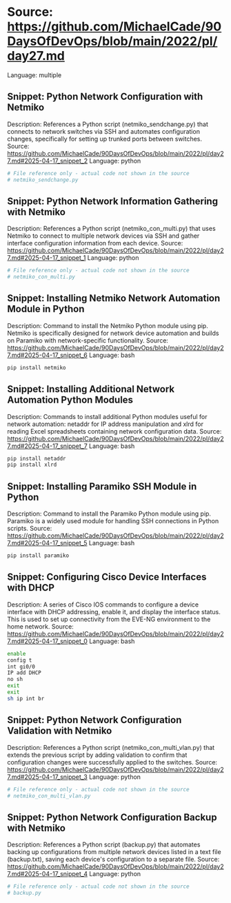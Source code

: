 # Source: https://github.com/MichaelCade/90DaysOfDevOps/blob/main/2022/pl/day27.md
Language: multiple

## Snippet: Python Network Configuration with Netmiko
Description: References a Python script (netmiko_sendchange.py) that connects to network switches via SSH and automates configuration changes, specifically for setting up trunked ports between switches.
Source: https://github.com/MichaelCade/90DaysOfDevOps/blob/main/2022/pl/day27.md#2025-04-17_snippet_2
Language: python

```python
# File reference only - actual code not shown in the source
# netmiko_sendchange.py
```

## Snippet: Python Network Information Gathering with Netmiko
Description: References a Python script (netmiko_con_multi.py) that uses Netmiko to connect to multiple network devices via SSH and gather interface configuration information from each device.
Source: https://github.com/MichaelCade/90DaysOfDevOps/blob/main/2022/pl/day27.md#2025-04-17_snippet_1
Language: python

```python
# File reference only - actual code not shown in the source
# netmiko_con_multi.py
```

## Snippet: Installing Netmiko Network Automation Module in Python
Description: Command to install the Netmiko Python module using pip. Netmiko is specifically designed for network device automation and builds on Paramiko with network-specific functionality.
Source: https://github.com/MichaelCade/90DaysOfDevOps/blob/main/2022/pl/day27.md#2025-04-17_snippet_6
Language: bash

```bash
pip install netmiko
```

## Snippet: Installing Additional Network Automation Python Modules
Description: Commands to install additional Python modules useful for network automation: netaddr for IP address manipulation and xlrd for reading Excel spreadsheets containing network configuration data.
Source: https://github.com/MichaelCade/90DaysOfDevOps/blob/main/2022/pl/day27.md#2025-04-17_snippet_7
Language: bash

```bash
pip install netaddr
pip install xlrd
```

## Snippet: Installing Paramiko SSH Module in Python
Description: Command to install the Paramiko Python module using pip. Paramiko is a widely used module for handling SSH connections in Python scripts.
Source: https://github.com/MichaelCade/90DaysOfDevOps/blob/main/2022/pl/day27.md#2025-04-17_snippet_5
Language: bash

```bash
pip install paramiko
```

## Snippet: Configuring Cisco Device Interfaces with DHCP
Description: A series of Cisco IOS commands to configure a device interface with DHCP addressing, enable it, and display the interface status. This is used to set up connectivity from the EVE-NG environment to the home network.
Source: https://github.com/MichaelCade/90DaysOfDevOps/blob/main/2022/pl/day27.md#2025-04-17_snippet_0
Language: bash

```bash
enable
config t
int gi0/0
IP add DHCP 
no sh 
exit 
exit
sh ip int br
```

## Snippet: Python Network Configuration Validation with Netmiko
Description: References a Python script (netmiko_con_multi_vlan.py) that extends the previous script by adding validation to confirm that configuration changes were successfully applied to the switches.
Source: https://github.com/MichaelCade/90DaysOfDevOps/blob/main/2022/pl/day27.md#2025-04-17_snippet_3
Language: python

```python
# File reference only - actual code not shown in the source
# netmiko_con_multi_vlan.py
```

## Snippet: Python Network Configuration Backup with Netmiko
Description: References a Python script (backup.py) that automates backing up configurations from multiple network devices listed in a text file (backup.txt), saving each device's configuration to a separate file.
Source: https://github.com/MichaelCade/90DaysOfDevOps/blob/main/2022/pl/day27.md#2025-04-17_snippet_4
Language: python

```python
# File reference only - actual code not shown in the source
# backup.py
```